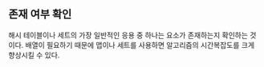 ## 존재 여부 확인
해시 테이블이나 세트의 가장 일반적인 응용 중 하나는 요소가 존재하는지 확인하는 것이다.
배열이 필요하기 때문에 맵이나 세트를 사용하면 알고리즘의 시간복잡도를 크게 향상시킬 수 있다.

